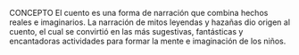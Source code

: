 CONCEPTO El cuento es una forma de narración que combina hechos reales e imaginarios. La narración de mitos
leyendas y hazañas dio origen al cuento, el cual se convirtió en las más sugestivas, fantásticas y
encantadoras actividades para formar la mente e imaginación de los niños.